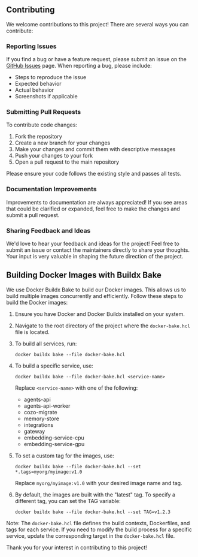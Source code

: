 ## Contributing

We welcome contributions to this project! There are several ways you can contribute:

### Reporting Issues

If you find a bug or have a feature request, please submit an issue on the [GitHub Issues](https://github.com/julep-ai/julep/issues) page. When reporting a bug, please include:
- Steps to reproduce the issue
- Expected behavior
- Actual behavior
- Screenshots if applicable 

### Submitting Pull Requests

To contribute code changes:

1. Fork the repository 
2. Create a new branch for your changes
3. Make your changes and commit them with descriptive messages
4. Push your changes to your fork
5. Open a pull request to the main repository

Please ensure your code follows the existing style and passes all tests.

### Documentation Improvements 

Improvements to documentation are always appreciated! If you see areas that could be clarified or expanded, feel free to make the changes and submit a pull request.

### Sharing Feedback and Ideas

We'd love to hear your feedback and ideas for the project! Feel free to submit an issue or contact the maintainers directly to share your thoughts. Your input is very valuable in shaping the future direction of the project.

## Building Docker Images with Buildx Bake

We use Docker Buildx Bake to build our Docker images. This allows us to build multiple images concurrently and efficiently. Follow these steps to build the Docker images:

1. Ensure you have Docker and Docker Buildx installed on your system.

2. Navigate to the root directory of the project where the `docker-bake.hcl` file is located.

3. To build all services, run:
   ```
   docker buildx bake --file docker-bake.hcl
   ```

4. To build a specific service, use:
   ```
   docker buildx bake --file docker-bake.hcl <service-name>
   ```
   Replace `<service-name>` with one of the following:
   - agents-api
   - agents-api-worker
   - cozo-migrate
   - memory-store
   - integrations
   - gateway
   - embedding-service-cpu
   - embedding-service-gpu

5. To set a custom tag for the images, use:
   ```
   docker buildx bake --file docker-bake.hcl --set *.tags=myorg/myimage:v1.0
   ```
   Replace `myorg/myimage:v1.0` with your desired image name and tag.

6. By default, the images are built with the "latest" tag. To specify a different tag, you can set the TAG variable:
   ```
   docker buildx bake --file docker-bake.hcl --set TAG=v1.2.3
   ```

Note: The `docker-bake.hcl` file defines the build contexts, Dockerfiles, and tags for each service. If you need to modify the build process for a specific service, update the corresponding target in the `docker-bake.hcl` file.

Thank you for your interest in contributing to this project!